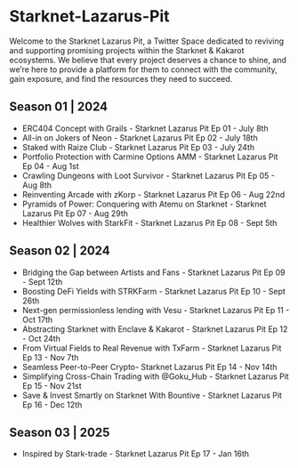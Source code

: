 # Starknet-Lazarus-Pit

Welcome to the Starknet Lazarus Pit, a Twitter Space dedicated to reviving and supporting promising projects within the Starknet & Kakarot ecosystems. We believe that every project deserves a chance to shine, and we’re here to provide a platform for them to connect with the community, gain exposure, and find the resources they need to succeed.

## Season 01 | 2024
+ ERC404 Concept with Grails - Starknet Lazarus Pit Ep 01 - July 8th
+ All-in on Jokers of Neon -  Starknet Lazarus Pit Ep 02 - July 18th 
+ Staked with Raize Club - Starknet Lazarus Pit Ep 03 - July 24th
+ Portfolio Protection with Carmine Options AMM - Starknet Lazarus Pit Ep 04 - Aug 1st
+ Crawling Dungeons with Loot Survivor - Starknet Lazarus Pit Ep 05 - Aug 8th
+ Reinventing Arcade with zKorp - Starknet Lazarus Pit Ep 06 - Aug 22nd
+ Pyramids of Power: Conquering with Atemu on Starknet - Starknet Lazarus Pit Ep 07 - Aug 29th
+ Healthier Wolves with StarkFit - Starknet Lazarus Pit Ep 08 - Sept 5th

## Season 02 | 2024
+ Bridging the Gap between Artists and Fans - Starknet Lazarus Pit Ep 09 - Sept 12th
+ Boosting DeFi Yields with STRKFarm - Starknet Lazarus Pit Ep 10 - Sept 26th
+ Next-gen permissionless lending with Vesu - Starknet Lazarus Pit Ep 11 - Oct 17th
+ Abstracting Starknet with Enclave & Kakarot - Starknet Lazarus Pit Ep 12 - Oct 24th
+ From Virtual Fields to Real Revenue with TxFarm - Starknet Lazarus Pit Ep 13 - Nov 7th
+ Seamless Peer-to-Peer Crypto- Starknet Lazarus Pit Ep 14 - Nov 14th
+ Simplifying Cross-Chain Trading with @Goku_Hub - Starknet Lazarus Pit Ep 15 - Nov 21st
+ Save & Invest Smartly on Starknet With Bountive - Starknet Lazarus Pit Ep 16 - Dec 12th

## Season 03 | 2025
+ Inspired by Stark-trade - Starknet Lazarus Pit Ep 17 - Jan 16th




